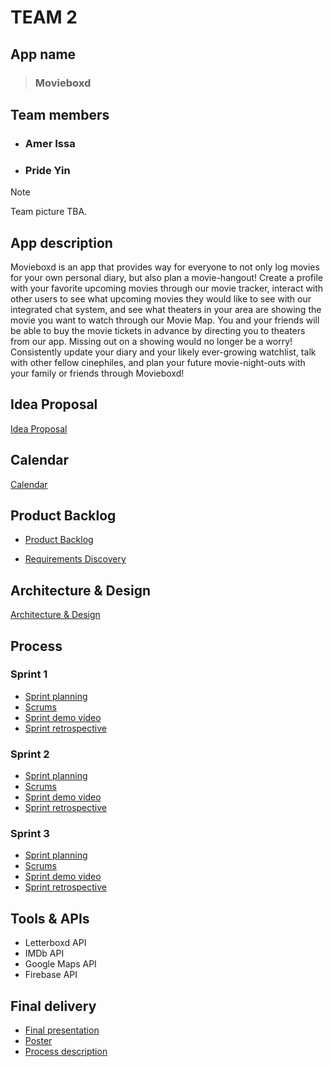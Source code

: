 # TEAM 2

## App name

> ### Movieboxd

## Team members

- ### Amer Issa
- ### Pride Yin

> [!NOTE]
> Team picture TBA.

## App description
Movieboxd is an app that provides way for everyone to not only log movies for your own personal diary, but also plan a movie-hangout! Create a profile with your favorite upcoming movies through our movie tracker, interact with other users to see what upcoming movies they would like to see with our integrated chat system, and see what theaters in your area are showing the movie you want to watch through our Movie Map. You and your friends will be able to buy the movie tickets in advance by directing you to theaters from our app. Missing out on a showing would no longer be a worry! Consistently update your diary and your likely ever-growing watchlist, talk with other fellow cinephiles, and plan your future movie-night-outs with your family or friends through Movieboxd!

## Idea Proposal
[Idea Proposal](https://docs.google.com/document/d/1_WS80qVcWfSBD4WQ2xsPk6jm67nR2ojZH_lG2oH1KeY/edit)

## Calendar
[Calendar](https://calendar.google.com/calendar/u/0?cid=aXZoMmU3NjhzMjRkdGlxZWYwcXZvbzhxcjBAZ3JvdXAuY2FsZW5kYXIuZ29vZ2xlLmNvbQ)

## Product Backlog
* [Product Backlog](https://docs.google.com/spreadsheets/d/11HRFp56SYAYw_JTDj7q4dVFzCqaKKhRfAXW3GJJKIOo/edit?usp=sharing)

* [Requirements Discovery](https://docs.google.com/document/d/1HKFDlwV5fCqiNxRBTslLKeU-cRMw8DLTFw4QTUe-cYw/edit?usp=sharing)

## Architecture & Design
[Architecture & Design]()

## Process

### Sprint 1

* [Sprint planning]()
* [Scrums]()
* [Sprint demo video]()
* [Sprint retrospective]()

### Sprint 2

* [Sprint planning]()
* [Scrums]()
* [Sprint demo video]()
* [Sprint retrospective]()

### Sprint 3

* [Sprint planning]()
* [Scrums]()
* [Sprint demo video]()
* [Sprint retrospective]()

## Tools & APIs
* Letterboxd API
* IMDb API
* Google Maps API
* Firebase API

## Final delivery

* [Final presentation]()
* [Poster]()
* [Process description]()


